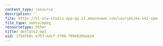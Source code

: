```yaml
---
content_type: resource
description: ''
file: https://ol-ocw-studio-app-qa.s3.amazonaws.com/courses/es-s41-speak-italian-with-your-mouth-full-spring-2012/1f84fb8ce75fedcf3f88f094026beb2d_dettato2.mp3
file_type: audio/mpeg
resourcetype: Other
title: dettato2.mp3
uid: 1f84fb8c-e75f-edcf-3f88-f094026beb2d
---
```

